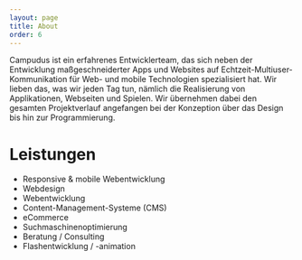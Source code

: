 ```yaml
---
layout: page
title: About
order: 6
---
```


Campudus ist ein erfahrenes Entwicklerteam, das sich neben der Entwicklung maßgeschneiderter Apps und Websites auf Echtzeit-Multiuser-Kommunikation für Web- und mobile Technologien spezialisiert hat. Wir lieben das, was wir jeden Tag tun, nämlich die Realisierung von Applikationen, Webseiten und Spielen. Wir übernehmen dabei den gesamten Projektverlauf angefangen bei der Konzeption über das Design bis hin zur Programmierung.

# Leistungen

* Responsive & mobile Webentwicklung
* Webdesign
* Webentwicklung
* Content-Management-Systeme (CMS)
* eCommerce
* Suchmaschinenoptimierung
* Beratung / Consulting
* Flashentwicklung / -animation